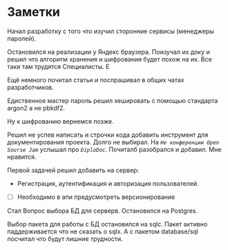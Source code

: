 # Заметки

Начал разработку с того что изучил сторонние сервисы (менеджеры паролей). 

Остановился на реализации у Яндекс браузера. Поизучал их доку и решил что алгоритм хранения и шифрования будет похож на их. 
Все таки там трудятся Специалисты. Е

Ещё немного почитал статьи и поспрашивал в общих чатах разработчиков.

Едиственное мастер пароль решил хешировать с помощью стандарта argon2 а не pbkdf2. 

Ну к шифрованию вернемся позже. 

Решил не успев написать и строчки кода добавить инструмент для документирования проекта. 
Долго не выбирал. 
На *```Не конференции Open Sourse Jam```* услышал про *```DiploDoc```*. Почиталб разобрался и добавил. Мне нравится.

Первой задачей решил добавить на сервер:
-  Регистрация, аутентификация и авторизация пользователей.

- [ ] Необходимо в апи предусмотреть версионирование

Стал Вопрос выбора БД для серверв. Остановился на Postgres.

Выбор пакета для работы с БД остановился на sqlc. Пакет активно паддерживается что не сказать о sqlx. 
А с пакетом database/sql посчитал что будут лишние трудности.
